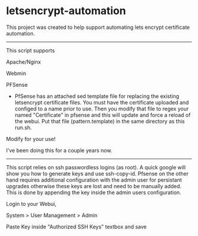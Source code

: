 # letsencrypt-automation


This project was created to help support automating lets encrypt certificate automation.


-----------
This script supports


Apache/Nginx


Webmin


PFSense


* PfSense has an attached sed template file for replacing the existing letsencrypt certificate files.
You must have the certificate uploaded and configed to a name prior to use. Then you modify that file to regex your 
named "Certificate" in pfsense and this will update and force a reload of the webui.
Put that file (pattern.template) in the same directory as this run.sh.

Modify for your use!

I've been doing this for a couple years now.



-----------


This script relies on ssh passwordless logins (as root). A quick google will show you how 
to generate keys and use ssh-copy-id. Pfsense on the other hand requires additional 
configuration with the admin user for persistant upgrades otherwise these keys are lost 
and need to be manually added. This is done by appending the key inside the admin users 
configuration.


Login to your Webui, 

System > User Management > Admin

Paste Key inside "Authorized SSH Keys" textbox and save
